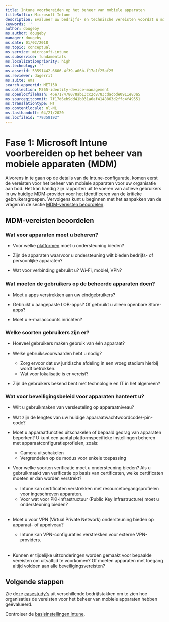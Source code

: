 ```yaml
---
title: Intune voorbereiden op het beheer van mobiele apparaten
titleSuffix: Microsoft Intune
description: Evalueer uw bedrijfs- en technische vereisten voordat u migreert naar Microsoft Intune.
keywords: ''
author: dougeby
ms.author: dougeby
manager: dougeby
ms.date: 01/02/2018
ms.topic: conceptual
ms.service: microsoft-intune
ms.subservice: fundamentals
ms.localizationpriority: high
ms.technology: ''
ms.assetid: 58591442-6606-4f39-a06b-f17a1f25af25
ms.reviewer: dagerrit
ms.suite: ems
search.appverid: MET150
ms.collection: M365-identity-device-management
ms.openlocfilehash: 46e717478078ab13cc2c8783cdacbde0911e83a5
ms.sourcegitcommit: 7f17d6eb9dd41b031a6af4148863d2ffc4f49551
ms.translationtype: HT
ms.contentlocale: nl-NL
ms.lasthandoff: 04/21/2020
ms.locfileid: "79358192"
---
```

# <a name="phase-1-prepare-microsoft-intune-for-mobile-device-management-mdm"></a>Fase 1: Microsoft Intune voorbereiden op het beheer van mobiele apparaten (MDM)

Alvorens in te gaan op de details van de Intune-configuratie, komen eerst de vereisten voor het beheer van mobiele apparaten voor uw organisatie aan bod. Het kan handig zijn rapporten uit te voeren van actieve gebruikers in uw huidige MDM-provider voor het identificeren van de kritieke gebruikersgroepen. Vervolgens kunt u beginnen met het aanpakken van de vragen in de sectie [MDM-vereisten beoordelen](migration-guide-prepare.md#assess-mdm-requirements).

## <a name="assess-mdm-requirements"></a>MDM-vereisten beoordelen

### <a name="what-kinds-of-devices-do-you-need-to-manage"></a>Wat voor apparaten moet u beheren?

- Voor welke [platformen](supported-devices-browsers.md) moet u ondersteuning bieden?

- Zijn de apparaten waarvoor u ondersteuning wilt bieden bedrijfs- of persoonlijke apparaten?

- Wat voor verbinding gebruikt u? Wi-Fi, mobiel, VPN?

### <a name="what-do-your-users-need-to-do-on-managed-devices"></a>Wat moeten de gebruikers op de beheerde apparaten doen?

- Moet u apps verstrekken aan uw eindgebruikers?

- Gebruikt u aangepaste LOB-apps? Of gebruikt u alleen openbare Store-apps?

- Moet u e-mailaccounts inrichten?

### <a name="what-kinds-of-users"></a>Welke soorten gebruikers zijn er?

- Hoeveel gebruikers maken gebruik van één apparaat?

- Welke gebruiksvoorwaarden hebt u nodig?

  - Zorg ervoor dat uw juridische afdeling in een vroeg stadium hierbij wordt betrokken.
  - Wat voor lokalisatie is er vereist?

- Zijn de gebruikers bekend bent met technologie en IT in het algemeen?

### <a name="what-is-your-device-security-policy"></a>Wat voor beveiligingsbeleid voor apparaten hanteert u?

- Wilt u gebruikmaken van versleuteling op apparaatniveau?

- Wat zijn de lengtes van uw huidige apparaatwachtwoordcode/-pin-code?

- Moet u apparaatfuncties uitschakelen of bepaald gedrag van apparaten beperken? U kunt een aantal platformspecifieke instellingen beheren met apparaatconfiguratieprofielen, zoals:
  - Camera uitschakelen
  - Vergrendelen op de modus voor enkele toepassing<br/>

- Voor welke soorten verificatie moet u ondersteuning bieden? Als u gebruikmaakt van verificatie op basis van certificaten, welke certificaten moeten er dan worden verstrekt?
  - Intune kan certificaten verstrekken met resourcetoegangsprofielen voor ingeschreven apparaten.
  - Voor wat voor PKI-infrastructuur (Public Key Infrastructure) moet u ondersteuning bieden?
  <br></br>
- Moet u voor VPN (Virtual Private Network) ondersteuning bieden op apparaat- of appniveau?

  - Intune kan VPN-configuraties verstrekken voor externe VPN-providers.
  <br/><br/>
- Kunnen er tijdelijke uitzonderingen worden gemaakt voor bepaalde vereisten om uitvaltijd te voorkomen? Of moeten apparaten met toegang altijd voldoen aan alle beveiligingsvereisten?

## <a name="next-steps"></a>Volgende stappen
Zie deze [casestudy's](https://customers.microsoft.com/story/mwh-global-now-part-of-stantec-secures-mobile-devices-with-intune) uit verschillende bedrijfstakken om te zien hoe organisaties de vereisten voor het beheer van mobiele apparaten hebben geëvalueerd.

Controleer de [basisinstellingen Intune](migration-guide-setup.md).
